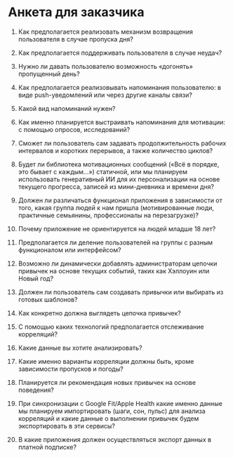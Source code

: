 # Анкета для заказчика
1. Как предполагается реализовать механизм возвращения пользователя в случае пропуска дня?

2. Как предполагается поддерживать пользователя в случае неудач?

3. Нужно ли давать пользователю возможность «догонять» пропущенный день?

4. Как предполагается реализовывать напоминания пользователю: в виде push-уведомлений или через другие каналы связи?

5. Какой вид напоминаний нужен?

6. Как именно планируется выстраивать напоминания для мотивации: с помощью опросов, исследований?

7. Сможет ли пользователь сам задавать продолжительность рабочих интервалов и коротких перерывов, а также количество циклов?

8. Будет ли библиотека мотивационных сообщений («Всё в порядке, это бывает с каждым…») статичной, или мы планируем использовать генеративный ИИ для их персонализации на основе текущего прогресса, записей из мини-дневника и времени дня?

9. Должен ли различаться функционал приложения в зависимости от того, какая группа людей к нам пришла (мотивированные люди, практичные семьянины, профессионалы на перезагрузке)?

10. Почему приложение не ориентируется на людей младше 18 лет?

11. Предполагается ли деление пользователей на группы с разным функционалом или интерфейсом?

12. Возможно ли динамически добавлять администраторам цепочки привычек на основе текущих событий, таких как Хэллоуин или Новый год?

13. Должен ли пользователь сам создавать привычки или выбирать из готовых шаблонов?

14. Как конкретно должна выглядеть цепочка привычек?

15. С помощью каких технологий предполагается отслеживание корреляций?

16. Какие данные вы хотите анализировать?

17. Какие именно варианты корреляции должны быть, кроме зависимости пропусков и погоды?

18. Планируется ли рекомендация новых привычек на основе поведения?

19. При синхронизации с Google Fit/Apple Health какие именно данные мы планируем импортировать (шаги, сон, пульс) для анализа корреляций и какие данные о выполнении привычек будем экспортировать в эти сервисы?

20. В какие приложения должен осуществляться экспорт данных в платной подписке?
